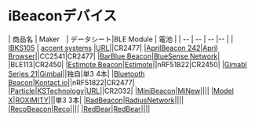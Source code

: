 # iBeaconデバイス


| 商品名 | Maker　| データシート|BLE Module | 電池 |
| -- | -- | -- |-- |
| [IBKS105](http://ibeacon.accent-systems.com/products) | [accent systems](http://ibeacon.accent-systems.com/) |[URL](http://ibeacon.accent-systems.com/wp-content/uploads/support/iBks105-V1.1Datasheet.pdf)||CR2477|
|[AprilBeacon 242](http://aprbrother.com/en/product.htm)|[April Browser](http://aprbrother.com/)||CC2541|CR2477|
|[BarBlue Beacon](http://bluesensenetworks.com/product/bluebar-beacon/)|[BlueSense Network](http://bluesensenetworks.com/)| |BLE113|CR2450|
|[Estimote Beacon](http://estimote.com/#jump-to-products)|[Estimote](http://estimote.com/)||nRF51822|CR2450|
|[Gimabl Series 21](http://store.gimbal.com/)|[Gimbal](http://www.gimbal.com/)||独自|単3 4本|
|[Bluetooth Beacon](https://store.kontakt.io/our-products/1-bluetooth-beacon.html)|[Kontact.io](http://kontakt.io/)||nRF51822|CR2477|
|[Particle](https://kstechnologies.com/particle/)|[KSTechnology](https://kstechnologies.com/)|[URL](https://kstechnologies.com/wp-content/uploads/2015/04/Particle-Device-Specification-Rev-B.pdf)||CR2032|
|[MiniBeacon](http://minew.en.alibaba.com/)|[MiNew](http://minew.en.alibaba.com/)||||
|[Model X](https://roximity.com/model-x/)|[ROXIMITY](http://roximity.com/)|||単3 3本|
|[RadBeacon](http://store.radiusnetworks.com/collections/all/products/radbeacon-x2)|[RadiusNetwork](http://www.radiusnetworks.com/)||||
|[RecoBeacon](http://reco2.me/)|[Reco](http://reco2.me/)||||
|[RedBear](http://redbearlab.com/nrf51822/)|[RedBear](http://redbearlab.com/)||||

